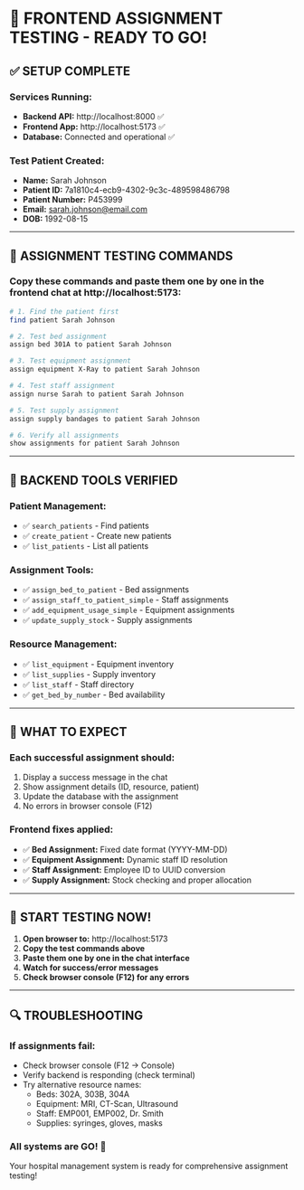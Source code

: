 # 🏥 FRONTEND ASSIGNMENT TESTING - READY TO GO!

## ✅ **SETUP COMPLETE**

### **Services Running:**
- **Backend API:** http://localhost:8000 ✅
- **Frontend App:** http://localhost:5173 ✅
- **Database:** Connected and operational ✅

### **Test Patient Created:**
- **Name:** Sarah Johnson
- **Patient ID:** 7a1810c4-ecb9-4302-9c3c-489598486798
- **Patient Number:** P453999
- **Email:** sarah.johnson@email.com
- **DOB:** 1992-08-15

---

## 🧪 **ASSIGNMENT TESTING COMMANDS**

### **Copy these commands and paste them one by one in the frontend chat at http://localhost:5173:**

```bash
# 1. Find the patient first
find patient Sarah Johnson

# 2. Test bed assignment
assign bed 301A to patient Sarah Johnson

# 3. Test equipment assignment
assign equipment X-Ray to patient Sarah Johnson

# 4. Test staff assignment
assign nurse Sarah to patient Sarah Johnson

# 5. Test supply assignment
assign supply bandages to patient Sarah Johnson

# 6. Verify all assignments
show assignments for patient Sarah Johnson
```

---

## 🔧 **BACKEND TOOLS VERIFIED**

### **Patient Management:**
- ✅ `search_patients` - Find patients
- ✅ `create_patient` - Create new patients
- ✅ `list_patients` - List all patients

### **Assignment Tools:**
- ✅ `assign_bed_to_patient` - Bed assignments
- ✅ `assign_staff_to_patient_simple` - Staff assignments
- ✅ `add_equipment_usage_simple` - Equipment assignments
- ✅ `update_supply_stock` - Supply assignments

### **Resource Management:**
- ✅ `list_equipment` - Equipment inventory
- ✅ `list_supplies` - Supply inventory
- ✅ `list_staff` - Staff directory
- ✅ `get_bed_by_number` - Bed availability

---

## 🎯 **WHAT TO EXPECT**

### **Each successful assignment should:**
1. Display a success message in the chat
2. Show assignment details (ID, resource, patient)
3. Update the database with the assignment
4. No errors in browser console (F12)

### **Frontend fixes applied:**
- ✅ **Bed Assignment:** Fixed date format (YYYY-MM-DD)
- ✅ **Equipment Assignment:** Dynamic staff ID resolution
- ✅ **Staff Assignment:** Employee ID to UUID conversion
- ✅ **Supply Assignment:** Stock checking and proper allocation

---

## 🚀 **START TESTING NOW!**

1. **Open browser to:** http://localhost:5173
2. **Copy the test commands above**
3. **Paste them one by one in the chat interface**
4. **Watch for success/error messages**
5. **Check browser console (F12) for any errors**

---

## 🔍 **TROUBLESHOOTING**

### **If assignments fail:**
- Check browser console (F12 → Console)
- Verify backend is responding (check terminal)
- Try alternative resource names:
  - Beds: 302A, 303B, 304A
  - Equipment: MRI, CT-Scan, Ultrasound
  - Staff: EMP001, EMP002, Dr. Smith
  - Supplies: syringes, gloves, masks

### **All systems are GO! 🚀**
Your hospital management system is ready for comprehensive assignment testing!
